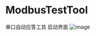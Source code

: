 # ModbusTestTool
 串口自动应答工具
 启动界面
![image](https://user-images.githubusercontent.com/28168503/125747230-14effc77-61d8-4323-9420-c156583322dd.png)
